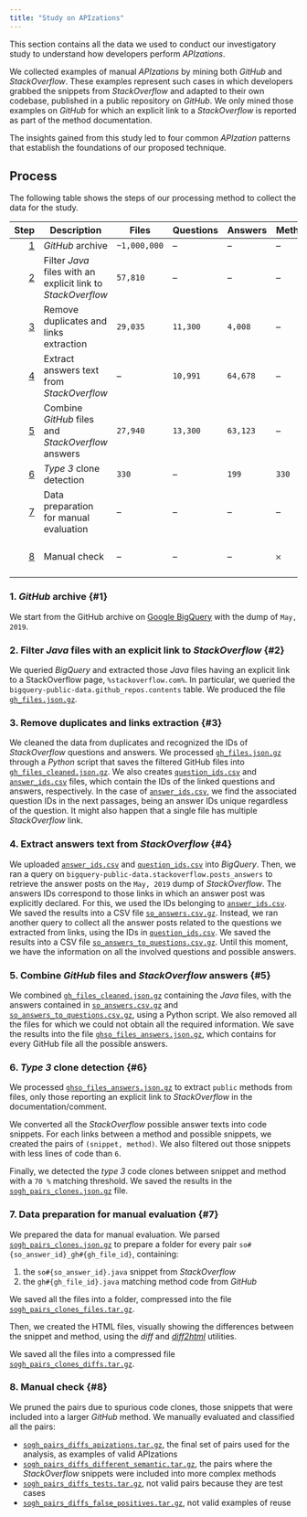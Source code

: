 ```yaml
---
title: "Study on APIzations"
---
```


This section contains all the data we used to conduct our investigatory study to understand how developers perform *APIzations*.

We collected examples of manual *APIzations* by mining both *GitHub* and *StackOverflow*.
These examples represent such cases in which developers grabbed the snippets from *StackOverflow* and adapted to their own codebase, published in a public repository on *GitHub*.
We only mined those examples on *GitHub* for which an explicit link to a *StackOverflow* is reported as part of the method documentation.

The insights gained from this study led to four common *APIzation* patterns that establish the foundations of our proposed technique.

[gh_files.json.gz]: /data/gh_files.json.gz
[gh_files_cleaned.json.gz]: /data/gh_files_cleaned.json.gz
[question_ids.csv]: /data/question_ids.csv
[answer_ids.csv]: /data/answer_ids.csv
[so_answers.csv.gz]: /data/so_answers.csv.gz
[so_answers_to_questions.csv.gz]: /data/so_answers_to_questions.csv.gz
[ghso_files_answers.json.gz]: /data/ghso_files_answers.json.gz
[sogh_pairs_clones.json.gz]: /data/sogh_pairs_clones.json.gz
[sogh_pairs_clones_files.tar.gz]: /data/sogh_pairs_clones_files.tar.gz
[sogh_pairs_clones_diffs.tar.gz]: /data/sogh_pairs_clones_diffs.tar.gz
[sogh_pairs_diffs_apizations.tar.gz]: /data/sogh_pairs_diffs_apizations.tar.gz
[sogh_pairs_diffs_different_semantic.tar.gz]: /data/sogh_pairs_diffs_different_semantic.tar.gz
[sogh_pairs_diffs_tests.tar.gz]: /data/sogh_pairs_diffs_tests.tar.gz
[sogh_pairs_diffs_false_positives.tar.gz]: /data/sogh_pairs_diffs_false_positives.tar.gz

## Process

The following table shows the steps of our processing method to collect the data for the study.

Step | Description | Files | Questions | Answers | Methods | Snippets | Pairs | Data
---: | --- | --- | --- | --- | --- | --- | --- | ---
[1](#1) | *GitHub* archive | `~1,000,000` | – | – | – | – | – | –
[2](#2) | Filter *Java* files with an explicit link to *StackOverflow* | `57,810` | – | – | – | – | – | [`gh_files.json.gz`][gh_files.json.gz]
[3](#3) | Remove duplicates and links extraction | `29,035` | `11,300` | `4,008` | – | – | – | [`gh_files_cleaned.json.gz`][gh_files_cleaned.json.gz] <br /> [`question_ids.csv`][question_ids.csv] <br /> [`answer_ids.csv`][answer_ids.csv]
[4](#4) | Extract answers text from *StackOverflow* | – | `10,991` | `64,678` | – | – | – | [`so_answers.csv.gz`][so_answers.csv.gz] <br /> [`so_answers_to_questions.csv.gz`][so_answers_to_questions.csv.gz]
[5](#5) | Combine *GitHub* files and *StackOverflow* answers | `27,940` | `13,300` | `63,123` | – | – | – | [`ghso_files_answers.json.gz`][ghso_files_answers.json.gz]
[6](#6) | *Type 3* clone detection | `330` | – | `199` | `330` | `199` | `330` | [`sogh_pairs_clones.json.gz`][sogh_pairs_clones.json.gz]
[7](#7) | Data preparation for manual evaluation | – | – | – | – | – | – | [`sogh_pairs_clones_files.tar.gz`][sogh_pairs_clones_files.tar.gz] <br /> [`sogh_pairs_clones_diffs.tar.gz`][sogh_pairs_clones_diffs.tar.gz]
[8](#8) | Manual check | – | – | – | 𐄂 | 𐄂 | `135` | [`sogh_pairs_diffs_apizations.tar.gz`][sogh_pairs_diffs_apizations.tar.gz] <br /> [`sogh_pairs_diffs_different_semantic.tar.gz`][sogh_pairs_diffs_different_semantic.tar.gz] <br /> [`sogh_pairs_diffs_tests.tar.gz`][sogh_pairs_diffs_tests.tar.gz] <br /> [`sogh_pairs_diffs_false_positives.tar.gz`][sogh_pairs_diffs_false_positives.tar.gz]

### 1. *GitHub* archive {#1}

We start from the GitHub archive on [Google BigQuery](https://cloud.google.com/bigquery) with the dump of `May, 2019`.

### 2. Filter *Java* files with an explicit link to *StackOverflow* {#2}

We queried *BigQuery* and extracted those *Java* files having an explicit link to a StackOverflow page, `%stackoverflow.com%`.
In particular, we queried the `bigquery-public-data.github_repos.contents` table.
We produced the file [`gh_files.json.gz`][gh_files.json.gz].

### 3. Remove duplicates and links extraction {#3}

We cleaned the data from duplicates and recognized the IDs of *StackOverflow* questions and answers.
We processed [`gh_files.json.gz`][gh_files.json.gz] through a *Python* script that saves the filtered GitHub files into [`gh_files_cleaned.json.gz`][gh_files_cleaned.json.gz].
We also creates [`question_ids.csv`][question_ids.csv] and [`answer_ids.csv`][answer_ids.csv] files, which contain the IDs of the linked questions and answers, respectively.
In the case of [`answer_ids.csv`][answer_ids.csv], we find the associated question IDs in the next passages, being an answer IDs unique regardless of the question.
It might also happen that a single file has multiple *StackOverflow* link.

### 4. Extract answers text from *StackOverflow* {#4}

We uploaded [`answer_ids.csv`][answer_ids.csv] and [`question_ids.csv`][question_ids.csv] into *BigQuery*.
Then, we ran a query on `bigquery-public-data.stackoverflow.posts_answers` to retrieve the answer posts on the `May, 2019` dump of *StackOverflow*.
The answers IDs correspond to those links in which an answer post was explicitly declared.
For this, we used the IDs belonging to [`answer_ids.csv`][answer_ids.csv].
We saved the results into a CSV file [`so_answers.csv.gz`][so_answers.csv.gz].
Instead, we ran another query to collect all the answer posts related to the questions we extracted from links, using the IDs in [`question_ids.csv`][question_ids.csv].
We saved the results into a CSV file [`so_answers_to_questions.csv.gz`][so_answers_to_questions.csv.gz].
Until this moment, we have the information on all the involved questions and possible answers.

### 5. Combine *GitHub* files and *StackOverflow* answers {#5}

We combined [`gh_files_cleaned.json.gz`][gh_files_cleaned.json.gz] containing the *Java* files, with the answers contained in [`so_answers.csv.gz`][so_answers.csv.gz] and [`so_answers_to_questions.csv.gz`][so_answers_to_questions.csv.gz], using a Python script.
We also removed all the files for which we could not obtain all the required information.
We save the results into the file [`ghso_files_answers.json.gz`][ghso_files_answers.json.gz], which contains for every GitHub file all the possible answers.

### 6. *Type 3* clone detection {#6}

We processed [`ghso_files_answers.json.gz`][ghso_files_answers.json.gz] to extract `public` methods from files, only those reporting an explicit link to *StackOverflow* in the documentation/comment.

We converted all the *StackOverflow* possible answer texts into code snippets.
For each links between a method and possible snippets, we created the pairs of `(snippet, method)`.
We also filtered out those snippets with less lines of code than `6`.

Finally, we detected the *type 3* code clones between snippet and method with a `70 %` matching threshold.
We saved the results in the [`sogh_pairs_clones.json.gz`][sogh_pairs_clones.json.gz] file.

### 7. Data preparation for manual evaluation {#7}

We prepared the data for manual evaluation.
We parsed [`sogh_pairs_clones.json.gz`][sogh_pairs_clones.json.gz] to prepare a folder for every pair `so#{so_answer_id}_gh#{gh_file_id}`, containing:

1. the `so#{so_answer_id}.java` snippet from *StackOverflow*
2. the `gh#{gh_file_id}.java` matching method code from *GitHub*

We saved all the files into a folder, compressed into the file [`sogh_pairs_clones_files.tar.gz`][sogh_pairs_clones_files.tar.gz].

Then, we created the HTML files, visually showing the differences between the snippet and method, using the *diff* and [*diff2html*](https://diff2html.xyz) utilities.

We saved all the files into a compressed file [`sogh_pairs_clones_diffs.tar.gz`][sogh_pairs_clones_diffs.tar.gz].

### 8. Manual check {#8}

We pruned the pairs due to spurious code clones, those snippets that were included into a larger *GitHub* method.
We manually evaluated and classified all the pairs:

* [`sogh_pairs_diffs_apizations.tar.gz`][sogh_pairs_diffs_apizations.tar.gz], the final set of pairs used for the analysis, as examples of valid APIzations
* [`sogh_pairs_diffs_different_semantic.tar.gz`][sogh_pairs_diffs_different_semantic.tar.gz], the pairs where the *StackOverflow* snippets were included into more complex methods
* [`sogh_pairs_diffs_tests.tar.gz`][sogh_pairs_diffs_tests.tar.gz], not valid pairs because they are test cases
* [`sogh_pairs_diffs_false_positives.tar.gz`][sogh_pairs_diffs_false_positives.tar.gz], not valid examples of reuse
